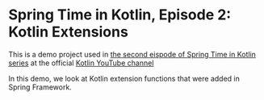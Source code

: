# Spring Time in Kotlin, Episode 2: Kotlin Extensions

This is a demo project used in [the second eispode of Spring Time in Kotlin series](https://www.youtube.com/watch?v=0jWo3o7r-W4) at the official [Kotlin YouTube channel](https://www.youtube.com/channel/UCP7uiEZIqci43m22KDl0sNw)

In this demo, we look at Kotlin extension functions that were added in Spring Framework.